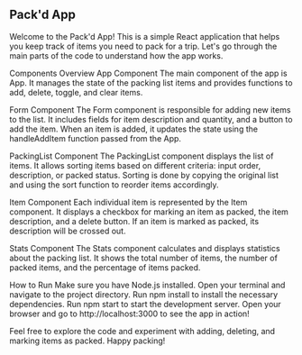 ## Pack'd App

Welcome to the Pack'd App! This is a simple React application that helps you keep track of items you need to pack for a trip. Let's go through the main parts of the code to understand how the app works.

Components Overview App Component The main component of the app is App. It manages the state of the packing list items and provides functions to add, delete, toggle, and clear items.

Form Component The Form component is responsible for adding new items to the list. It includes fields for item description and quantity, and a button to add the item. When an item is added, it updates the state using the handleAddItem function passed from the App.

PackingList Component The PackingList component displays the list of items. It allows sorting items based on different criteria: input order, description, or packed status. Sorting is done by copying the original list and using the sort function to reorder items accordingly.

Item Component Each individual item is represented by the Item component. It displays a checkbox for marking an item as packed, the item description, and a delete button. If an item is marked as packed, its description will be crossed out.

Stats Component The Stats component calculates and displays statistics about the packing list. It shows the total number of items, the number of packed items, and the percentage of items packed.

How to Run Make sure you have Node.js installed. Open your terminal and navigate to the project directory. Run npm install to install the necessary dependencies. Run npm start to start the development server. Open your browser and go to http://localhost:3000 to see the app in action!

Feel free to explore the code and experiment with adding, deleting, and marking items as packed. Happy packing!
